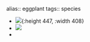 alias:: eggplant
tags:: species

- ![](https://peach-geographical-bat-397.mypinata.cloud/ipfs/QmQ12zidf3RxMXYKNcrH2sxzS7Xm8hRFyRNCiFbzByiLnu){:height 447, :width 408}
- ![](https://peach-geographical-bat-397.mypinata.cloud/ipfs/QmWvpkE617dPrXNXQedvi8nM2mhu5VgGCASvv7CZdt7ckQ)
-